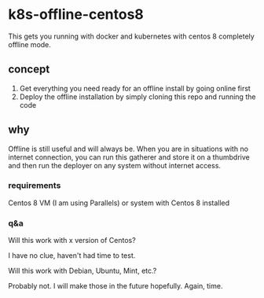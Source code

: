 # k8s-offline-centos8
This gets you running with docker and kubernetes with centos 8 completely offline mode.

## concept

1. Get everything you need ready for an offline install by going online first
2. Deploy the offline installation by simply cloning this repo and running the code

## why

Offline is still useful and will always be. When you are in situations with no internet connection, you can run this gatherer and store it on a thumbdrive and then run the deployer on any system without internet access.

### requirements

Centos 8 VM (I am using Parallels) or system with Centos 8 installed

### q&a

Will this work with x version of Centos?

I have no clue, haven't had time to test.

Will this work with Debian, Ubuntu, Mint, etc.?

Probably not. I will make those in the future hopefully. Again, time.
